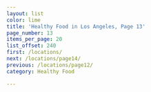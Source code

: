 ```yaml
---
layout: list
color: lime
title: 'Healthy Food in Los Angeles, Page 13'
page_number: 13
items_per_page: 20
list_offset: 240
first: /locations/
next: /locations/page14/
previous: /locations/page12/
category: Healthy Food

---
```

